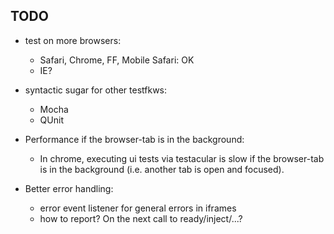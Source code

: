 TODO
----
- test on more browsers:
  * Safari, Chrome, FF, Mobile Safari: OK
  * IE?

- syntactic sugar for other testfkws:
  * Mocha
  * QUnit

* Performance if the browser-tab is in the background:
  - In chrome, executing ui tests via testacular is slow if
    the browser-tab is in the background (i.e. another tab is open and focused).

* Better error handling:
  - error event listener for general errors in iframes
  - how to report? On the next call to ready/inject/...?
